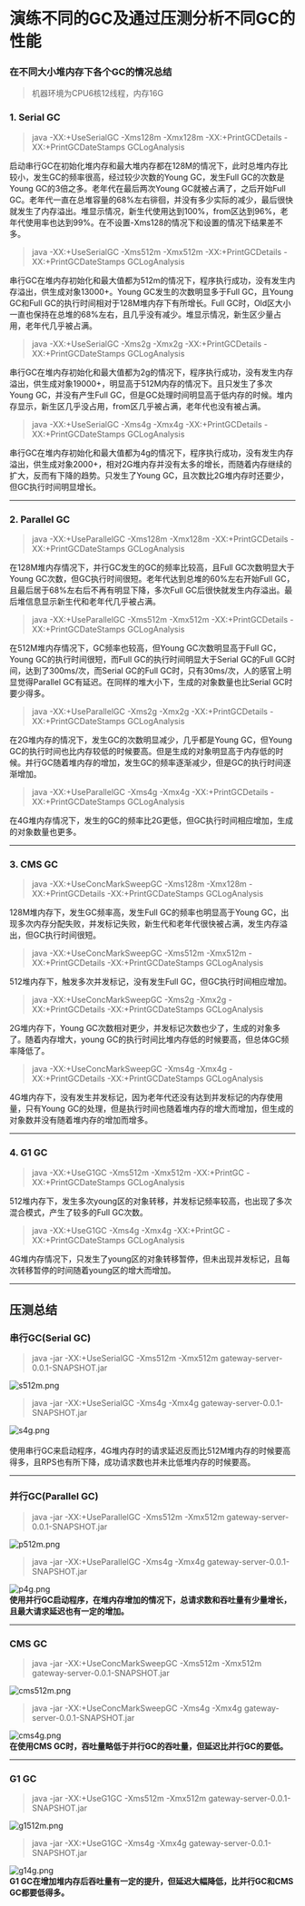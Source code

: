 # 演练不同的GC及通过压测分析不同GC的性能

<a name="mnn2Z"></a>
### 在不同大小堆内存下各个GC的情况总结
> 机器环境为CPU6核12线程，内存16G

<a name="45n3X"></a>
### 1. Serial GC
> java -XX:+UseSerialGC -Xms128m -Xmx128m -XX:+PrintGCDetails -XX:+PrintGCDateStamps GCLogAnalysis<br />

启动串行GC在初始化堆内存和最大堆内存都在128M的情况下，此时总堆内存比较小，发生GC的频率很高，经过较少次数的Young GC，发生Full GC的次数是Young GC的3倍之多。老年代在最后两次Young GC就被占满了，之后开始Full GC。老年代一直在总堆容量的68%左右徘徊，并没有多少实际的减少，最后很快就发生了内存溢出。堆显示情况，新生代使用达到100%，from区达到96%，老年代使用率也达到99%。在不设置-Xms128的情况下和设置的情况下结果差不多。<br />

> java -XX:+UseSerialGC -Xms512m -Xmx512m -XX:+PrintGCDetails -XX:+PrintGCDateStamps GCLogAnalysis

串行GC在堆内存初始化和最大值都为512m的情况下，程序执行成功，没有发生内存溢出，供生成对象13000+。Young GC发生的次数明显多于Full GC，且Young GC和Full GC的执行时间相对于128M堆内存下有所增长。Full GC时，Old区大小一直也保持在总堆的68%左右，且几乎没有减少。堆显示情况，新生区少量占用，老年代几乎被占满。<br />

> java -XX:+UseSerialGC -Xms2g -Xmx2g -XX:+PrintGCDetails -XX:+PrintGCDateStamps GCLogAnalysis<br />

串行GC在堆内存初始化和最大值都为2g的情况下，程序执行成功，没有发生内存溢出，供生成对象19000+，明显高于512M内存的情况下。且只发生了多次Young GC，并没有产生Full GC，但是GC处理时间明显高于低内存的时候。堆内存显示，新生区几乎没占用，from区几乎被占满，老年代也没有被占满。

> java -XX:+UseSerialGC -Xms4g -Xmx4g -XX:+PrintGCDetails -XX:+PrintGCDateStamps GCLogAnalysis

串行GC在堆内存初始化和最大值都为4g的情况下，程序执行成功，没有发生内存溢出，供生成对象2000+，相对2G堆内存并没有太多的增长，而随着内存继续的扩大，反而有下降的趋势。只发生了Young GC，且次数比2G堆内存时还要少，但GC执行时间明显增长。

---

<a name="iGuWu"></a>
### 2. Parallel GC
> java -XX:+UseParallelGC -Xms128m -Xmx128m -XX:+PrintGCDetails -XX:+PrintGCDateStamps GCLogAnalysis<br />

在128M堆内存情况下，并行GC发生的GC的频率比较高，且Full GC次数明显大于Young GC次数，但GC执行时间很短。老年代达到总堆的60%左右开始Full GC，且最后居于68%左右后不再有明显下降，多次Full GC后很快就发生内存溢出。最后堆信息显示新生代和老年代几乎被占满。<br />

> java -XX:+UseParallelGC -Xms512m -Xmx512m -XX:+PrintGCDetails -XX:+PrintGCDateStamps GCLogAnalysis

在512M堆内存情况下，GC频率也较高，但Young GC次数明显高于Full GC，Young GC的执行时间很短，而Full GC的执行时间明显大于Serial GC的Full GC时间，达到了300ms/次，而Serial GC的Full GC时，只有30ms/次，人的感官上明显觉得Parallel GC有延迟。在同样的堆大小下，生成的对象数量也比Serial GC时要少得多。<br />

> java -XX:+UseParallelGC -Xms2g -Xmx2g -XX:+PrintGCDetails -XX:+PrintGCDateStamps GCLogAnalysis

在2G堆内存的情况下，发生GC的次数明显减少，几乎都是Young GC，但Young GC的执行时间也比内存较低的时候要高。但是生成的对象明显高于内存低的时候。并行GC随着堆内存的增加，发生GC的频率逐渐减少，但是GC的执行时间逐渐增加。<br />

> java -XX:+UseParallelGC -Xms4g -Xmx4g -XX:+PrintGCDetails -XX:+PrintGCDateStamps GCLogAnalysis

在4G堆内存情况下，发生的GC的频率比2G更低，但GC执行时间相应增加，生成的对象数量也更多。

---

<a name="5FuC9"></a>
### 3. CMS GC
> java -XX:+UseConcMarkSweepGC -Xms128m -Xmx128m -XX:+PrintGCDetails -XX:+PrintGCDateStamps GCLogAnalysis

128M堆内存下，发生GC频率高，发生Full GC的频率也明显高于Young GC，出现多次内存分配失败，并发标记失败，新生代和老年代很快被占满，发生内存溢出，但GC执行时间很短。<br />

> java -XX:+UseConcMarkSweepGC -Xms512m -Xmx512m -XX:+PrintGCDetails -XX:+PrintGCDateStamps GCLogAnalysis

512堆内存下，触发多次并发标记，没有发生Full GC，但GC执行时间相应增加。<br />

> java -XX:+UseConcMarkSweepGC -Xms2g -Xmx2g -XX:+PrintGCDetails -XX:+PrintGCDateStamps GCLogAnalysis

2G堆内存下，Young GC次数相对更少，并发标记次数也少了，生成的对象多了。随着内存增大，young GC的执行时间比堆内存低的时候要高，但总体GC频率降低了。<br />

> java -XX:+UseConcMarkSweepGC -Xms4g -Xmx4g -XX:+PrintGCDetails -XX:+PrintGCDateStamps GCLogAnalysis<br />

4G堆内存下，没有发生并发标记，因为老年代还没有达到并发标记的内存使用量，只有Young GC的处理，但是执行时间也随着堆内存的增大而增加，但生成的对象数并没有随着堆内存的增加而增多。

---

<a name="B64kZ"></a>
### 4. G1 GC
> java -XX:+UseG1GC -Xms512m -Xmx512m -XX:+PrintGC -XX:+PrintGCDateStamps GCLogAnalysis

512堆内存下，发生多次young区的对象转移，并发标记频率较高，也出现了多次混合模式，产生了较多的Full GC次数。<br />

> java -XX:+UseG1GC -Xms4g -Xmx4g -XX:+PrintGC -XX:+PrintGCDateStamps GCLogAnalysis

4G堆内存情况下，只发生了young区的对象转移暂停，但未出现并发标记，且每次转移暂停的时间随着young区的增大而增加。

---

<a name="eGyxW"></a>
## 压测总结
<a name="160Cs"></a>
### 串行GC(Serial GC)
> java -jar -XX:+UseSerialGC -Xms512m -Xmx512m gateway-server-0.0.1-SNAPSHOT.jar

![s512m.png](https://cdn.nlark.com/yuque/0/2020/png/343353/1603902868701-b76dc729-61e3-4707-b9ab-438e0c826aa0.png#align=left&display=inline&height=705&margin=%5Bobject%20Object%5D&name=s512m.png&originHeight=705&originWidth=1025&size=29221&status=done&style=none&width=1025)<br />

> java -jar -XX:+UseSerialGC -Xms4g -Xmx4g gateway-server-0.0.1-SNAPSHOT.jar

![s4g.png](https://cdn.nlark.com/yuque/0/2020/png/343353/1603902874334-bdf39cec-4bec-4116-b0e8-eb2e53fbc7b2.png#align=left&display=inline&height=692&margin=%5Bobject%20Object%5D&name=s4g.png&originHeight=692&originWidth=1032&size=31863&status=done&style=none&width=1032)<br />
<br />使用串行GC来启动程序，4G堆内存时的请求延迟反而比512M堆内存的时候要高得多，且RPS也有所下降，成功请求数也并未比低堆内存的时候要高。

---

<a name="ihSUM"></a>
### 并行GC(Parallel GC)
> java -jar -XX:+UseParallelGC -Xms512m -Xmx512m gateway-server-0.0.1-SNAPSHOT.jar

![p512m.png](https://cdn.nlark.com/yuque/0/2020/png/343353/1603903381611-9cc42ce0-e8b0-4c1b-a997-26d70f26b212.png#align=left&display=inline&height=688&margin=%5Bobject%20Object%5D&name=p512m.png&originHeight=688&originWidth=1035&size=28745&status=done&style=none&width=1035)
> java -jar -XX:+UseParallelGC -Xms4g -Xmx4g gateway-server-0.0.1-SNAPSHOT.jar

![p4g.png](https://cdn.nlark.com/yuque/0/2020/png/343353/1603903579408-0d07d759-a5f4-48c8-8d35-81ccdea53282.png#align=left&display=inline&height=701&margin=%5Bobject%20Object%5D&name=p4g.png&originHeight=701&originWidth=1025&size=32962&status=done&style=none&width=1025)<br />**使用并行GC启动程序，在堆内存增加的情况下，总请求数和吞吐量有少量增长，且最大请求延迟也有一定的增加。**

---

<a name="vsnkD"></a>
### CMS GC
> java -jar -XX:+UseConcMarkSweepGC -Xms512m -Xmx512m gateway-server-0.0.1-SNAPSHOT.jar

![cms512m.png](https://cdn.nlark.com/yuque/0/2020/png/343353/1603904038225-75287320-2004-4432-af09-43f9bf0a2855.png#align=left&display=inline&height=689&margin=%5Bobject%20Object%5D&name=cms512m.png&originHeight=689&originWidth=1016&size=28815&status=done&style=none&width=1016)
> java -jar -XX:+UseConcMarkSweepGC -Xms4g -Xmx4g gateway-server-0.0.1-SNAPSHOT.jar

![cms4g.png](https://cdn.nlark.com/yuque/0/2020/png/343353/1603904269860-8c37cc37-41e6-47fd-9ad0-50d5208a90ef.png#align=left&display=inline&height=687&margin=%5Bobject%20Object%5D&name=cms4g.png&originHeight=687&originWidth=1012&size=29090&status=done&style=none&width=1012)<br />**在使用CMS GC时，吞吐量略低于并行GC的吞吐量，但延迟比并行GC的要低。**

---

<a name="qWgDB"></a>
### G1 GC
> java -jar -XX:+UseG1GC -Xms512m -Xmx512m gateway-server-0.0.1-SNAPSHOT.jar

![g1512m.png](https://cdn.nlark.com/yuque/0/2020/png/343353/1603904585652-612df840-16db-42ea-96c7-8db9b3d7a25a.png#align=left&display=inline&height=691&margin=%5Bobject%20Object%5D&name=g1512m.png&originHeight=691&originWidth=1011&size=29557&status=done&style=none&width=1011)
> java -jar -XX:+UseG1GC -Xms4g -Xmx4g gateway-server-0.0.1-SNAPSHOT.jar

![g14g.png](https://cdn.nlark.com/yuque/0/2020/png/343353/1603904933304-b2d03ebb-bd7d-4325-8d18-b9999b887553.png#align=left&display=inline&height=689&margin=%5Bobject%20Object%5D&name=g14g.png&originHeight=689&originWidth=1022&size=36546&status=done&style=none&width=1022)<br />**G1 GC在增加堆内存后吞吐量有一定的提升，但延迟大幅降低，比并行GC和CMS GC都要低得多。**<br />

